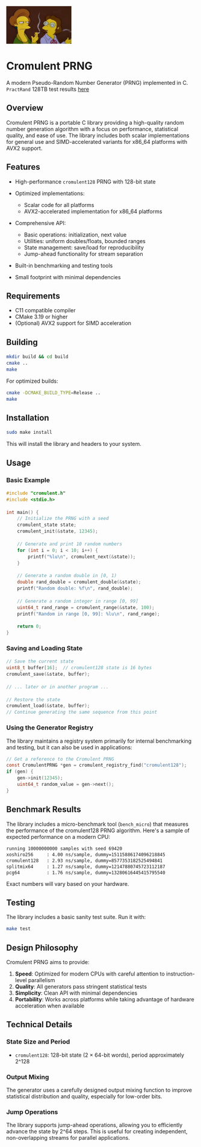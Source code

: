 <img src="assets/cromulent.png" height="100px">

# Cromulent PRNG

A modern Pseudo-Random Number Generator (PRNG) implemented in C.
`PractRand` 128TB test results [here](tests/results/practrand128TB.txt)

## Overview

Cromulent PRNG is a portable C library providing a high-quality random number generation algorithm with a focus on performance, statistical quality, and ease of use. The library includes both scalar implementations for general use and SIMD-accelerated variants for x86_64 platforms with AVX2 support.

## Features

- High-performance `cromulent128` PRNG with 128-bit state
- Optimized implementations:
  - Scalar code for all platforms
  - AVX2-accelerated implementation for x86_64 platforms

- Comprehensive API:
  - Basic operations: initialization, next value
  - Utilities: uniform doubles/floats, bounded ranges
  - State management: save/load for reproducibility
  - Jump-ahead functionality for stream separation

- Built-in benchmarking and testing tools
- Small footprint with minimal dependencies

## Requirements

- C11 compatible compiler
- CMake 3.19 or higher
- (Optional) AVX2 support for SIMD acceleration

## Building

```bash
mkdir build && cd build
cmake ..
make
```

For optimized builds:

```bash
cmake -DCMAKE_BUILD_TYPE=Release ..
make
```

## Installation

```bash
sudo make install
```

This will install the library and headers to your system.

## Usage

### Basic Example

```c
#include "cromulent.h"
#include <stdio.h>

int main() {
    // Initialize the PRNG with a seed
    cromulent_state state;
    cromulent_init(&state, 12345);
    
    // Generate and print 10 random numbers
    for (int i = 0; i < 10; i++) {
        printf("%lu\n", cromulent_next(&state));
    }
    
    // Generate a random double in [0, 1)
    double rand_double = cromulent_double(&state);
    printf("Random double: %f\n", rand_double);
    
    // Generate a random integer in range [0, 99]
    uint64_t rand_range = cromulent_range(&state, 100);
    printf("Random in range [0, 99]: %lu\n", rand_range);
    
    return 0;
}
```

### Saving and Loading State

```c
// Save the current state
uint8_t buffer[16];  // cromulent128 state is 16 bytes
cromulent_save(&state, buffer);

// ... later or in another program ...

// Restore the state
cromulent_load(&state, buffer);
// Continue generating the same sequence from this point
```

### Using the Generator Registry

The library maintains a registry system primarily for internal benchmarking and testing, but it can also be used in applications:

```c
// Get a reference to the Cromulent PRNG
const CromulentPRNG *gen = cromulent_registry_find("cromulent128");
if (gen) {
    gen->init(12345);
    uint64_t random_value = gen->next();
}
```

## Benchmark Results

The library includes a micro-benchmark tool (`bench_micro`) that measures the performance of the cromulent128 PRNG algorithm. Here's a sample of expected performance on a modern CPU:

```
running 10000000000 samples with seed 69420
xoshiro256     : 4.00 ns/sample, dummy=15115886174096218845
cromulent128   : 2.93 ns/sample, dummy=8577353182525494841
splitmix64     : 1.27 ns/sample, dummy=12147880745723112187
pcg64          : 1.76 ns/sample, dummy=13280616445415795540
```

Exact numbers will vary based on your hardware.

## Testing

The library includes a basic sanity test suite. Run it with:

```bash
make test
```

## Design Philosophy

Cromulent PRNG aims to provide:

1. **Speed**: Optimized for modern CPUs with careful attention to instruction-level parallelism
2. **Quality**: All generators pass stringent statistical tests
3. **Simplicity**: Clean API with minimal dependencies
4. **Portability**: Works across platforms while taking advantage of hardware acceleration when available

## Technical Details

### State Size and Period

- `cromulent128`: 128-bit state (2 × 64-bit words), period approximately 2^128

### Output Mixing

The generator uses a carefully designed output mixing function to improve statistical distribution and quality, especially for low-order bits.

### Jump Operations

The library supports jump-ahead operations, allowing you to efficiently advance the state by 2^64 steps. This is useful for creating independent, non-overlapping streams for parallel applications.

